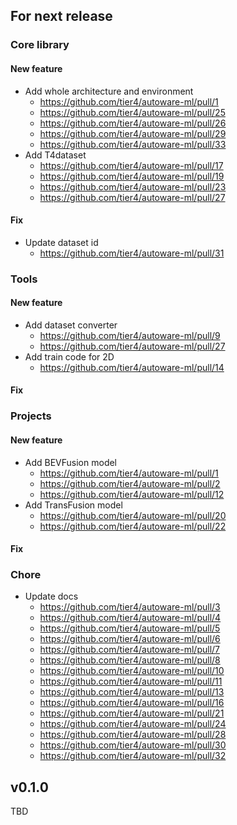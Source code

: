 ## For next release
### Core library
#### New feature

- Add whole architecture and environment
  - https://github.com/tier4/autoware-ml/pull/1
  - https://github.com/tier4/autoware-ml/pull/25
  - https://github.com/tier4/autoware-ml/pull/26
  - https://github.com/tier4/autoware-ml/pull/29
  - https://github.com/tier4/autoware-ml/pull/33
- Add T4dataset
  - https://github.com/tier4/autoware-ml/pull/17
  - https://github.com/tier4/autoware-ml/pull/19
  - https://github.com/tier4/autoware-ml/pull/23
  - https://github.com/tier4/autoware-ml/pull/27

#### Fix

- Update dataset id
  - https://github.com/tier4/autoware-ml/pull/31

### Tools
#### New feature

- Add dataset converter
  - https://github.com/tier4/autoware-ml/pull/9
  - https://github.com/tier4/autoware-ml/pull/27
- Add train code for 2D
  - https://github.com/tier4/autoware-ml/pull/14

#### Fix

### Projects
#### New feature

- Add BEVFusion model
  - https://github.com/tier4/autoware-ml/pull/1
  - https://github.com/tier4/autoware-ml/pull/2
  - https://github.com/tier4/autoware-ml/pull/12
- Add TransFusion model
  - https://github.com/tier4/autoware-ml/pull/20
  - https://github.com/tier4/autoware-ml/pull/22

#### Fix

### Chore

- Update docs
  - https://github.com/tier4/autoware-ml/pull/3
  - https://github.com/tier4/autoware-ml/pull/4
  - https://github.com/tier4/autoware-ml/pull/5
  - https://github.com/tier4/autoware-ml/pull/6
  - https://github.com/tier4/autoware-ml/pull/7
  - https://github.com/tier4/autoware-ml/pull/8
  - https://github.com/tier4/autoware-ml/pull/10
  - https://github.com/tier4/autoware-ml/pull/11
  - https://github.com/tier4/autoware-ml/pull/13
  - https://github.com/tier4/autoware-ml/pull/16
  - https://github.com/tier4/autoware-ml/pull/21
  - https://github.com/tier4/autoware-ml/pull/24
  - https://github.com/tier4/autoware-ml/pull/28
  - https://github.com/tier4/autoware-ml/pull/30
  - https://github.com/tier4/autoware-ml/pull/32

## v0.1.0

TBD
